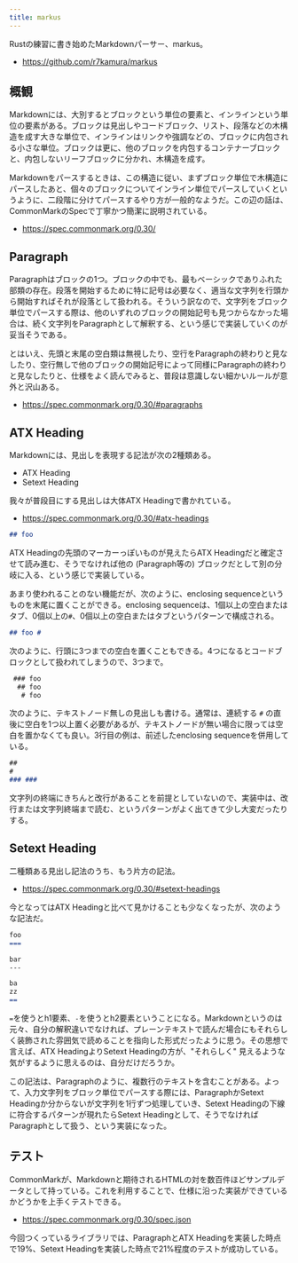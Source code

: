 ```yaml
---
title: markus
---
```


Rustの練習に書き始めたMarkdownパーサー、markus。

- <https://github.com/r7kamura/markus>

## 概観

Markdownには、大別するとブロックという単位の要素と、インラインという単位の要素がある。ブロックは見出しやコードブロック、リスト、段落などの木構造を成す大きな単位で、インラインはリンクや強調などの、ブロックに内包される小さな単位。ブロックは更に、他のブロックを内包するコンテナーブロックと、内包しないリーフブロックに分かれ、木構造を成す。

Markdownをパースするときは、この構造に従い、まずブロック単位で木構造にパースしたあと、個々のブロックについてインライン単位でパースしていくというように、二段階に分けてパースするやり方が一般的なようだ。この辺の話は、CommonMarkのSpecで丁寧かつ簡潔に説明されている。

- <https://spec.commonmark.org/0.30/>

## Paragraph

Paragraphはブロックの1つ。ブロックの中でも、最もベーシックでありふれた部類の存在。段落を開始するために特に記号は必要なく、適当な文字列を行頭から開始すればそれが段落として扱われる。そういう訳なので、文字列をブロック単位でパースする際は、他のいずれのブロックの開始記号も見つからなかった場合は、続く文字列をParagraphとして解釈する、という感じで実装していくのが妥当そうである。

とはいえ、先頭と末尾の空白類は無視したり、空行をParagraphの終わりと見なしたり、空行無しで他のブロックの開始記号によって同様にParagraphの終わりと見なしたりと、仕様をよく読んでみると、普段は意識しない細かいルールが意外と沢山ある。

- <https://spec.commonmark.org/0.30/#paragraphs>

## ATX Heading

Markdownには、見出しを表現する記法が次の2種類ある。

- ATX Heading
- Setext Heading

我々が普段目にする見出しは大体ATX Headingで書かれている。

- <https://spec.commonmark.org/0.30/#atx-headings>

```markdown
## foo
```

ATX Headingの先頭のマーカーっぽいものが見えたらATX Headingだと確定させて読み進む、そうでなければ他の (Paragraph等の) ブロックだとして別の分岐に入る、という感じで実装している。

あまり使われることのない機能だが、次のように、enclosing sequenceというものを末尾に置くことができる。enclosing sequenceは、1個以上の空白またはタブ、0個以上の`#`、0個以上の空白またはタブというパターンで構成される。

```markdown
## foo #
```

次のように、行頭に3つまでの空白を置くこともできる。4つになるとコードブロックとして扱われてしまうので、3つまで。

```markdown
 ### foo
  ## foo
   # foo
```

次のように、テキストノード無しの見出しも書ける。通常は、連続する `#` の直後に空白を1つ以上置く必要があるが、テキストノードが無い場合に限っては空白を置かなくても良い。3行目の例は、前述したenclosing sequenceを併用している。

```markdown
##
#
### ###
```

文字列の終端にきちんと改行があることを前提としていないので、実装中は、改行または文字列終端まで読む、というパターンがよく出てきて少し大変だったりする。

## Setext Heading

二種類ある見出し記法のうち、もう片方の記法。

- <https://spec.commonmark.org/0.30/#setext-headings>

今となってはATX Headingと比べて見かけることも少なくなったが、次のような記法だ。

```markdown
foo
===

bar
---

ba
zz
==
```

`=`を使うとh1要素、`-`を使うとh2要素ということになる。Markdownというのは元々、自分の解釈違いでなければ、プレーンテキストで読んだ場合にもそれらしく装飾された雰囲気で読めることを指向した形式だったように思う。その思想で言えば、ATX HeadingよりSetext Headingの方が、"それらしく" 見えるような気がするように思えるのは、自分だけだろうか。

この記法は、Paragraphのように、複数行のテキストを含むことがある。よって、入力文字列をブロック単位でパースする際には、ParagraphかSetext Headingか分からないが文字列を1行ずつ処理していき、Setext Headingの下線に符合するパターンが現れたらSetext Headingとして、そうでなければParagraphとして扱う、という実装になった。

## テスト

CommonMarkが、Markdownと期待されるHTMLの対を数百件ほどサンプルデータとして持っている。これを利用することで、仕様に沿った実装ができているかどうかを上手くテストできる。

- <https://spec.commonmark.org/0.30/spec.json>

今回つくっているライブラリでは、ParagraphとATX Headingを実装した時点で19%、Setext Headingを実装した時点で21%程度のテストが成功している。
